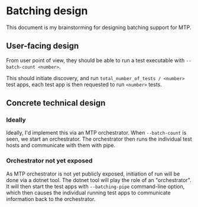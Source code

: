 # Batching design

This document is my brainstorming for designing batching support for MTP.

## User-facing design

From user point of view, they should be able to run a test executable with `--batch-count <number>`.

This should initiate discovery, and run `total_number_of_tests / <number>` test apps, each test app is then requested to run `<number>` tests.

## Concrete technical design

### Ideally

Ideally, I'd implement this via an MTP orchestrator. When `--batch-count` is seen, we start an orchestrator. The orchestrator then runs the individual test hosts and communicate with them with pipe.

### Orchestrator not yet exposed

As MTP orchestrator is not yet publicly exposed, initiation of run will be done via a dotnet tool. The dotnet tool will play the role of an "orchestrator".
It will then start the test apps with `--batching-pipe` command-line option, which then causes the individual running test apps to communicate information back to the orchestrator.
